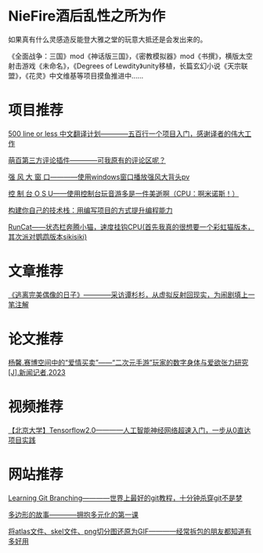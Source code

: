# NieFire酒后乱性之所为作

如果真有什么灵感造反能登大雅之堂的玩意大抵还是会发出来的。

《全面战争：三国》mod《神话版三国》，《密教模拟器》mod《书撰》，横版太空射击游戏《未命名》，《Degrees of Lewdity》unity移植，长篇玄幻小说《天宗联盟》，《花灵》中文维基等项目摸鱼推进中……

# 项目推荐

[500 line or less 中文翻译计划————五百行一个项目入门，感谢译者的伟大工作](https://github.com/HT524/500LineorLess_CN)

[萌百第三方评论插件————可我原有的评论区呢？](https://github.com/AzumWatson/moegirl-comment)

[强 风 大 窗 口————使用windows窗口播放强风大背头pv](https://github.com/SunnyDesignor/PowerfulWindSlickedBackHairCS-LX_Improve)

[控 制 台 O S U——使用控制台玩音游多是一件美逝啊（CPU：啊米诺斯！）](https://github.com/telecomadm1145/cmania)

[构建你自己的技术栈：用编写项目的方式提升编程能力](https://github.com/codecrafters-io/build-your-own-x)

[RunCat——状态栏奔腾小猫，速度挂钩CPU(首先我真的很想要一个彩虹猫版本，其次派对鹦鹉版本sikisiki)](https://github.com/Kyome22/RunCat_for_windows)

# 文章推荐

[《逃离完美偶像的日子》————采访谭杉杉，从虚拟反射回现实，为闹剧填上一笔注解](http://zqb.cyol.com/html/2023-11/01/nw.D110000zgqnb_20231101_1-06.htm)

# 论文推荐

[杨馨.赛博空间中的“爱情买卖”——“二次元手游”玩家的数字身体与爱欲张力研究[J].新闻记者,2023](https://kns.cnki.net/kcms2/article/abstract?v=kuqSYziLCIF-u7jSmSxDWMMv1ladWSzb4Qvz3p_E2wSOyVtB9BBsFTuG_kMQ4c09nFPFcfs3tq10nuNI62INReQ8w7JX_MIVqRtLemsFEF7y1wBpbxlWuyN4MgXUf9157-iilVsbEhY=&uniplatform=NZKPT&flag=copy)

# 视频推荐

[【北京大学】Tensorflow2.0————人工智能神经网络超速入门，一步从0直达项目实践](https://www.bilibili.com/video/BV1B7411L7Qt/?spm_id_from=333.337.search-card.all.click&vd_source=708931444aa1fe851df9ebe6c9f38fcb)

# 网站推荐

[Learning Git Branching————世界上最好的git教程，十分钟杀穿git不是梦](https://learngitbranching.js.org/?locale=zh_CN)

[多边形的故事————拥抱多元化的第一课](http://ncase.me/polygons-zh/)

[将atlas文件、skel文件、png切分图还原为GIF————经常拆包的朋友都知道有多好用](https://naganeko.pages.dev/chibi-gif/)
